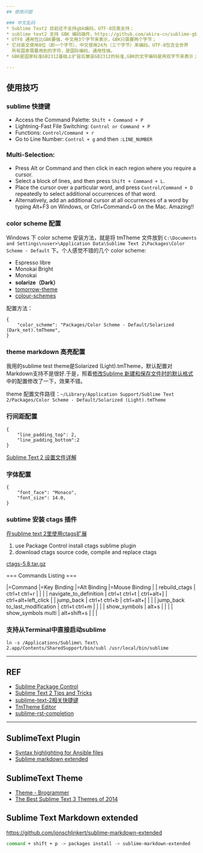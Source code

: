 ```yaml
---
## 使用问题

### 中文乱码
* Sublime Text2 目前还不支持gbk编码，UTF-8完美支持；
* sublime text2 支持 GBK 编码插件，https://github.com/akira-cn/sublime-gbk；
* UTF8 通用性比GBK要强，中文用3个字节来表示，GBK只需要两个字节；
* 它对英文使用8位（即一个字节），中文使用24为（三个字节）来编码。UTF-8包含全世界
  所有国家需要用到的字符，是国际编码，通用性强。
* GBK是国家标准GB2312基础上扩容后兼容GB2312的标准,GBK的文字编码是用双字节来表示；

---
```

## 使用技巧

### sublime 快捷键
* Access the Command Palette:    `Shift + Command + P`
* Lightning-Fast File Switching: `Control or Command + P`
* Functions:                     `Control/Command + r`
* Go to Line Number:             `Control + g` and then `:LINE_NUMBER`

### Multi-Selection:
* Press Alt or Command and then click in each region where you require a cursor.
* Select a block of lines, and then press `Shift + Command + L`.
* Place the cursor over a particular word, and press `Control/Command + D` repeatedly to select additional occurrences of that word.
* Alternatively, add an additional cursor at all occurrences of a word by typing Alt+F3 on Windows, or Ctrl+Command+G on the Mac. Amazing!! 

### color scheme 配置
Windows 下 color scheme 安装方法，就是将 tmTheme 文件放到 `C:\Documents and Settings\<user>\Application Data\Sublime Text 2\Packages\Color Scheme - Default` 下。个人感觉不错的几个 color scheme:

* Espresso libre
* Monokai Bright
* Monokai
* **solarize（Dark）**
* [tomorrow-theme](https://github.com/chriskempson/tomorrow-theme/tree/master/textmate)
* [colour-schemes](https://github.com/daylerees/colour-schemes)

配置方法：

    {
        "color_scheme": "Packages/Color Scheme - Default/Solarized (Dark_net).tmTheme",
    }

### theme markdown 高亮配置
我用的sublime test theme是Solarized (Light).tmTheme，默认配置对Markdown支持不是很好.于是，照着[修改Sublime 新建和保存文件时的默认格式](http://imwuyu.me/blog/sublime-assign-default-file-type-and-ext.html/)中的配置修改了一下，效果不错。

theme 配置文件路径：`~/Library/Application Support/Sublime Text 2/Packages/Color Scheme - Default/Solarized (Light).tmTheme`

### 行间距配置
    {
        "line_padding_top": 2,
        "line_padding_bottom":2
    }
[Sublime Text 2 设置文件详解](http://www.lupaworld.com/article-219857-1.html)

### 字体配置
    {
        "font_face": "Monaco",
        "font_size": 14.0,
    }

### subtime 安装 ctags 插件
[在sublime text 2里使用ctags扩展](http://www.leonzhang.com/2012/01/11/using-ctags-in-sublime-text-2/)

1. use Package Control install ctags sublime plugin
2. download ctags source code, compile and replace ctags

[ctags-5.8.tar.gz](http://prdownloads.sourceforge.net/ctags/ctags-5.8.tar.gz)

=== Commands Listing ===

|=Command                        |=Key Binding            |=Alt Binding       |=Mouse Binding       |
| rebuild_ctags                  | ctrl+t ctrl+r          |                   |                     |
| navigate_to_definition         | ctrl+t ctrl+t          | ctrl+alt+]        | ctrl+alt+left_click |
| jump_back                      | ctrl+t ctrl+b          | ctrl+alt+[        |                     |
| jump_back to_last_modification | ctrl+t ctrl+m          |                   |                     |
| show_symbols                   | alt+s                  |                   |                     |
| show_symbols multi             | alt+shift+s            |                   |                     |

### 支持从Terminal中直接启动sublime
    
    ln -s /Applications/Sublime\ Text\ 2.app/Contents/SharedSupport/bin/subl /usr/local/bin/sublime

---
## REF
* [Sublime Package Control](http://wbond.net/sublime_packages/package_control/installation)
* [Sublime Text 2 Tips and Tricks](http://net.tutsplus.com/tutorials/tools-and-tips/sublime-text-2-tips-and-tricks/comment-page-3/#comments)
* [sublime-text-2相关快捷键](http://www.cnblogs.com/rollenholt/archive/2012/07/30/2616089.html)
* [TmTheme Editor](http://tmtheme-editor.herokuapp.com/#/Solarized%20(dark))
* [sublime-rst-completion](https://github.com/dbousamra/sublime-rst-completion)


---

## SublimeText Plugin

* [Syntax highlighting for Ansible files](https://github.com/clifford-github/sublime-ansible)
* [Sublime markdown extended](https://github.com/jonschlinkert/sublime-markdown-extended)

## SublimeText Theme

* [Theme - Brogrammer](https://packagecontrol.io/packages/Theme%20-%20Brogrammer)
* [The Best Sublime Text 3 Themes of 2014](https://scotch.io/bar-talk/the-best-sublime-text-3-themes-of-2014)


##  Sublime Text Markdown extended

https://github.com/jonschlinkert/sublime-markdown-extended

```bash
command + shift + p -> packages install -> sublime-markdown-extended
```
